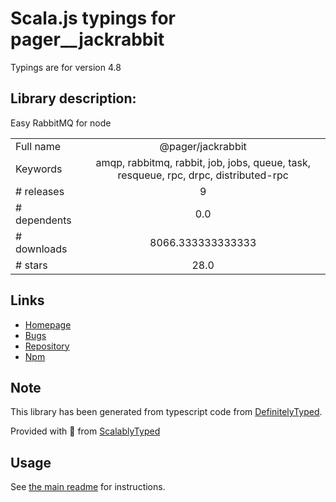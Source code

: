 
# Scala.js typings for pager__jackrabbit

Typings are for version 4.8

## Library description:
Easy RabbitMQ for node

|                    |                 |
| ------------------ | :-------------: |
| Full name          | @pager/jackrabbit |
| Keywords           | amqp, rabbitmq, rabbit, job, jobs, queue, task, resqueue, rpc, drpc, distributed-rpc |
| # releases         | 9 |
| # dependents       | 0.0 |
| # downloads        | 8066.333333333333 |
| # stars            | 28.0 |

## Links
- [Homepage](https://github.com/pagerinc/jackrabbit)
- [Bugs](https://github.com/pagerinc/jackrabbit/issues)
- [Repository](https://github.com/pagerinc/jackrabbit)
- [Npm](https://www.npmjs.com/package/%40pager%2Fjackrabbit)
    


## Note
This library has been generated from typescript code from [DefinitelyTyped](https://definitelytyped.org).

Provided with :purple_heart: from [ScalablyTyped](https://github.com/oyvindberg/ScalablyTyped)

## Usage
See [the main readme](../../readme.md) for instructions.


